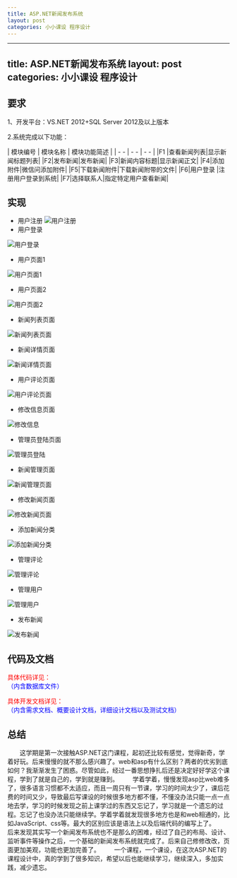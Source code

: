 ```yaml
---
title: ‌ASP.NET新闻发布系统
layout: post
categories: 小小课设 程序设计
---
```



---
title: ‌ASP.NET新闻发布系统
layout: post
categories: 小小课设 程序设计
---

## 要求

1、开发平台：VS.NET 2012+SQL Server 2012及以上版本

2.系统完成以下功能：

| 模块编号 | 模块名称 | 模块功能简述 |
| - - | - - | - - |
|F1 |查看新闻列表|显示新闻标题列表|
|F2|发布新闻|发布新闻|
|F3|新闻内容标题|显示新闻正文|
|F4|添加附件|微信问添加附件|
|F5|下载新闻附件|下载新闻附带的文件|
|F6|用户登录 |注册用户登录到系统|
|F7|选择联系人|指定特定用户查看新闻|

## 实现
- 用户注册
![用户注册](https://img-blog.csdnimg.cn/20200216234420562.png?x-oss-process=image/watermark,type_ZmFuZ3poZW5naGVpdGk,shadow_10,text_aHR0cHM6Ly9ibG9nLmNzZG4ubmV0L3FxXzQxNDIyNDQ4,size_16,color_FFFFFF,t_0)
- 用户登录

![用户登录](https://img-blog.csdnimg.cn/20200216234914249.png?x-oss-process=image/watermark,type_ZmFuZ3poZW5naGVpdGk,shadow_10,text_aHR0cHM6Ly9ibG9nLmNzZG4ubmV0L3FxXzQxNDIyNDQ4,size_1,color_FFFFFF,t_0)

- 用户页面1

![用户页面1](https://img-blog.csdnimg.cn/20200217000650907.png?x-oss-process=image/watermark,type_ZmFuZ3poZW5naGVpdGk,shadow_10,text_aHR0cHM6Ly9ibG9nLmNzZG4ubmV0L3FxXzQxNDIyNDQ4,size_1,color_FFFFFF,t_0)

- 用户页面2

![用户页面2](https://img-blog.csdnimg.cn/20200217000740211.png?x-oss-process=image/watermark,type_ZmFuZ3poZW5naGVpdGk,shadow_10,text_aHR0cHM6Ly9ibG9nLmNzZG4ubmV0L3FxXzQxNDIyNDQ4,size_1,color_FFFFFF,t_0)

- 新闻列表页面

![新闻列表页面](https://img-blog.csdnimg.cn/20200217000809163.png?x-oss-process=image/watermark,type_ZmFuZ3poZW5naGVpdGk,shadow_10,text_aHR0cHM6Ly9ibG9nLmNzZG4ubmV0L3FxXzQxNDIyNDQ4,size_1,color_FFFFFF,t_0)

- 新闻详情页面


![新闻详情页面](https://img-blog.csdnimg.cn/20200217000837692.png?x-oss-process=image/watermark,type_ZmFuZ3poZW5naGVpdGk,shadow_10,text_aHR0cHM6Ly9ibG9nLmNzZG4ubmV0L3FxXzQxNDIyNDQ4,size_1,color_FFFFFF,t_0)

- 用户评论页面

![用户评论页面](https://img-blog.csdnimg.cn/20200217001210878.png?x-oss-process=image/watermark,type_ZmFuZ3poZW5naGVpdGk,shadow_10,text_aHR0cHM6Ly9ibG9nLmNzZG4ubmV0L3FxXzQxNDIyNDQ4,size_1,color_FFFFFF,t0)

- 修改信息页面

![修改信息](https://img-blog.csdnimg.cn/202002170012393.png?x-oss-process=image/watermark,type_ZmFuZ3poZW5naGVpdGk,shadow_10,text_aHR0cHM6Ly9ibG9nLmNzZG4ubmV0L3FxXzQxNDIyNDQ4,size_1,color_FFFFFF,t_0)

- 管理员登陆页面

![管理员登陆](https://img-blog.csdnimg.cn/20200217001312710.png?x-oss-process=image/watermark,type_ZmFuZ3poZW5naGVpdGk,shadow_10,text_aHR0cHM6Ly9ibG9nLmNzZG4ubmV0L3FxXzQxNDIyNDQ4,size_1,color_FFFFFF,t_0)

- 新闻管理页面

![新闻管理页面](https://img-blog.csdnimg.cn/20200217001335863.png?x-oss-process=image/watermark,type_ZmFuZ3poZW5naGVpdGk,shadow_10,text_aHR0cHM6Ly9ibG9nLmNzZG4ubmV0L3FxXzQxNDIyNDQ4,size_1,color_FFFFFF,t_0)

- 修改新闻页面

![修改新闻页面](https://img-blog.csdnimg.cn/20200217001416620.png?x-oss-process=image/watermark,type_ZmFuZ3poZW5naGVpdGk,shadow_10,text_aHR0cHM6Ly9ibG9nLmNzZG4ubmV0L3FxXzQxNDIyNDQ4,size_1,color_FFFFFF,t_0)

- 添加新闻分类

![添加新闻分类](https://img-blog.csdnimg.cn/20200217001509521.png?x-oss-process=image/watermark,type_ZmFuZ3poZW5naGVpdGk,shadow_10,text_aHR0cHM6Ly9ibG9nLmNzZG4ubmV0L3FxXzQxNDIyNDQ4,size_1,color_FFFFFF,t_0)

- 管理评论

![管理评论](https://img-blog.csdnimg.cn/20200217001532883.png?x-oss-process=image/watermark,type_ZmFuZ3poZW5naGVpdGk,shadow_10,text_aHR0cHM6Ly9ibG9nLmNzZG4ubmV0L3FxXzQxNDIyNDQ4,size_1,color_FFFFFF,t_0)

- 管理用户

![管理用户](https://img-blog.csdnimg.cn/20200217001612391.png?x-oss-process=image/watermark,type_ZmFuZ3poZW5naGVpdGk,shadow_10,text_aHR0cHM6Ly9ibG9nLmNzZG4ubmV0L3FxXzQxNDIyNDQ4,size_1,color_FFFFFF,t_0)

- 发布新闻

![发布新闻](https://img-blog.csdnimg.cn/20200217001625774.png?x-oss-process=image/watermark,type_ZmFuZ3poZW5naGVpdGk,shadow_10,text_aHR0cHM6Ly9ibG9nLmNzZG4ubmV0L3FxXzQxNDIyNDQ4,size_1,color_FFFFFF,t_0)

## 代码及文档
<font color="red">具体代码详见：</font>
<br/><font color="blue">（内含数据库文件）</font>
 
<font color="red">具体开发文档详见：</font>
<br/><font color="blue">（内含需求文档、概要设计文档，详细设计文档以及测试文档）</font>
## 总结
&emsp;&emsp;这学期是第一次接触ASP.NET这门课程，起初还比较有感觉，觉得新奇，学着好玩。后来慢慢的就不那么感兴趣了。web和asp有什么区别？两者的优劣到底如何？我渐渐发生了困惑。尽管如此，经过一番思想挣扎后还是决定好好学这个课程，学到了就是自己的，学到就是赚到。
&emsp;&emsp;学着学着，慢慢发现asp比web难多了，很多语言习惯都不太适应，而且一周只有一节课，学习的时间太少了，课后花费的时间又少，导致最后写课设的时候很多地方都不懂，不懂没办法只能一点一点地去学，学习的时候发现之前上课学过的东西又忘记了，学习就是一个遗忘的过程。忘记了也没办法只能继续学。学着学着就发现很多地方也是和web相通的，比如JavaScript、css等。最大的区别应该是语法上以及后端代码的编写上了。
&emsp;&emsp;后来发现其实写一个新闻发布系统也不是那么的困难，经过了自己的布局、设计、监听事件等操作之后，一个基础的新闻发布系统就完成了。后来自己修修改改，页面更加美观，功能也更加完善了。
&emsp;&emsp;一个课程，一个课设，在这次ASP.NET的课程设计中，真的学到了很多知识，希望以后也能继续学习，继续深入，多加实践，减少遗忘。

